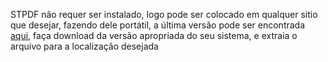 
STPDF não requer ser instalado, logo pode ser colocado em qualquer sitio que desejar, fazendo dele portátil, a última versão pode ser encontrada [aqui](https://github.com/hallowf/STPDF/releases), faça download da versão apropriada do seu sistema, e extraia o arquivo para a localização desejada